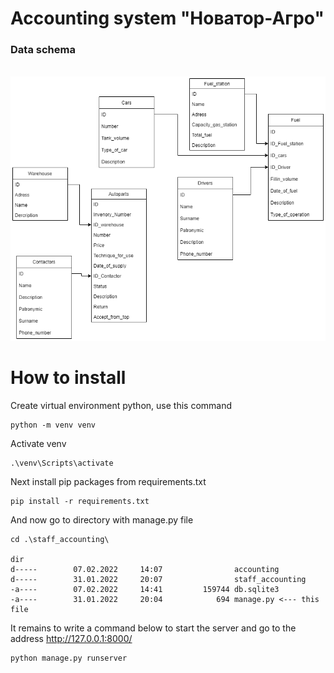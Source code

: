 # Accounting system "Новатор-Агро"
### Data schema
&ensp;
![](/images/product_accounting0.0.1.png "Диаграма классов")

# How to install

Create virtual environment python, use this command

```
python -m venv venv
```
Activate venv
```
.\venv\Scripts\activate
```
Next install pip packages from requirements.txt
```
pip install -r requirements.txt
```
And now go to directory with manage.py file
```
cd .\staff_accounting\

dir
d-----        07.02.2022     14:07                accounting
d-----        31.01.2022     20:07                staff_accounting
-a----        07.02.2022     14:41         159744 db.sqlite3
-a----        31.01.2022     20:04            694 manage.py <--- this file
```
It remains to write a command below to start the server and go to the address http://127.0.0.1:8000/
```
python manage.py runserver
```
